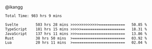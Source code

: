 @ikangg
<!--START_SECTION:waka-->

```txt
Total Time: 983 hrs 9 mins

Svelte        503 hrs 28 mins >>>>>>>>>>>>>============   50.85 %
TypeScript    181 hrs 15 mins >>>>>====================   18.31 %
JavaScript    137 hrs 11 mins >>>======================   13.86 %
Rust          38 hrs 50 mins  >========================   03.92 %
Lua           20 hrs 11 mins  >========================   02.04 %
```

<!--END_SECTION:waka-->
